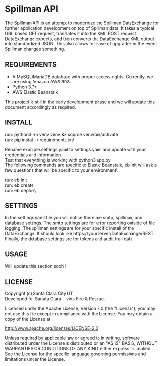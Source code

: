 # Spillman API
The Spillman API is an attempt to modernize the Spillman DataExchange for further application development on top of Spillman data. It takes a typical URL based GET request, translates it into the XML POST request DataExchange expects, and then converts the DataExchange XML output into standardized JSON. This also allows for ease of upgrades in the event Spillman changes something.

## REQUIREMENTS
* A MySQL/MariaDB database with proper access rights. Currently, we are using Amazon AWS RDS.
* Python 3.7+
* AWS Elastic Beanstalk

This project is still in the early development phase and we will update this document accordingly as required.

## INSTALL
run: python3 -m venv venv && source venv/bin/activate\
run: pip install -r requirements.txt\

Rename example.settings.yaml to settings.yaml and update with your credentials and information\
Test that everything is working with python3 app.py\
The following commands are specific to Elastic Beanstalk, eb init will ask a few questions that will be specific to your environment\

run: eb init\
run: eb create\
run: eb deploy\

## SETTINGS
In the settings.yaml file you will notice there are smtp, spillman, and database settings. The smtp settings are for error reporting outside of file logging. The spillman settings are for your specific install of the DataExchange. It should look like https://yourserver/DataExchange/REST. Finally, the database settings are for tokens and audit trail data.

## USAGE
Will update this section sooN!

## LICENSE
Copyright (c) Santa Clara City UT\
Developed for Sanata Clara - Ivins Fire & Rescue.

Licensed under the Apache License, Version 2.0 (the "License");
you may not use this file except in compliance with the License.
You may obtain a copy of the License at

<http://www.apache.org/licenses/LICENSE-2.0>

Unless required by applicable law or agreed to in writing, software
distributed under the License is distributed on an "AS IS" BASIS,
WITHOUT WARRANTIES OR CONDITIONS OF ANY KIND, either express or implied.
See the License for the specific language governing permissions and
limitations under the License.